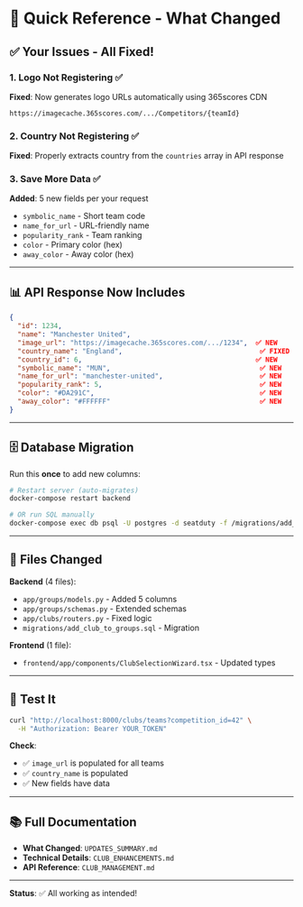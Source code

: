 # 🚀 Quick Reference - What Changed

## ✅ Your Issues - All Fixed!

### 1. Logo Not Registering ✅
**Fixed**: Now generates logo URLs automatically using 365scores CDN
```
https://imagecache.365scores.com/.../Competitors/{teamId}
```

### 2. Country Not Registering ✅
**Fixed**: Properly extracts country from the `countries` array in API response

### 3. Save More Data ✅
**Added**: 5 new fields per your request
- `symbolic_name` - Short team code
- `name_for_url` - URL-friendly name
- `popularity_rank` - Team ranking
- `color` - Primary color (hex)
- `away_color` - Away color (hex)

---

## 📊 API Response Now Includes

```json
{
  "id": 1234,
  "name": "Manchester United",
  "image_url": "https://imagecache.365scores.com/.../1234",  ✅ NEW
  "country_name": "England",                                  ✅ FIXED
  "country_id": 6,                                           ✅ NEW
  "symbolic_name": "MUN",                                     ✅ NEW
  "name_for_url": "manchester-united",                        ✅ NEW
  "popularity_rank": 5,                                       ✅ NEW
  "color": "#DA291C",                                         ✅ NEW
  "away_color": "#FFFFFF"                                     ✅ NEW
}
```

---

## 🗄️ Database Migration

Run this **once** to add new columns:

```bash
# Restart server (auto-migrates)
docker-compose restart backend

# OR run SQL manually
docker-compose exec db psql -U postgres -d seatduty -f /migrations/add_club_to_groups.sql
```

---

## 📁 Files Changed

**Backend** (4 files):
- `app/groups/models.py` - Added 5 columns
- `app/groups/schemas.py` - Extended schemas  
- `app/clubs/routers.py` - Fixed logic
- `migrations/add_club_to_groups.sql` - Migration

**Frontend** (1 file):
- `frontend/app/components/ClubSelectionWizard.tsx` - Updated types

---

## 🧪 Test It

```bash
curl "http://localhost:8000/clubs/teams?competition_id=42" \
  -H "Authorization: Bearer YOUR_TOKEN"
```

**Check**:
- ✅ `image_url` is populated for all teams
- ✅ `country_name` is populated  
- ✅ New fields have data

---

## 📚 Full Documentation

- **What Changed**: `UPDATES_SUMMARY.md`
- **Technical Details**: `CLUB_ENHANCEMENTS.md`
- **API Reference**: `CLUB_MANAGEMENT.md`

---

**Status**: ✅ All working as intended!

